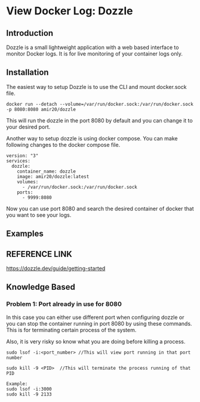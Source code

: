 
# View Docker Log: Dozzle

## Introduction
Dozzle is a small lightweight application with a web based interface to monitor Docker logs.
It is for live monitoring of your container logs only.



## Installation
The easiest way to setup Dozzle is to use the CLI and mount docker.sock file.

```
docker run --detach --volume=/var/run/docker.sock:/var/run/docker.sock -p 8080:8080 amir20/dozzle
```

This will run the dozzle in the port 8080 by default and you can change it to your desired port.
 
Another way to setup dozzle is using docker compose. You can make following changes to the docker compose file.


```
version: "3"
services:
  dozzle:
    container_name: dozzle
    image: amir20/dozzle:latest
    volumes:
      - /var/run/docker.sock:/var/run/docker.sock
    ports:
      - 9999:8080
```

Now you can use port 8080 and search the desired container of docker that you want to see your logs.

## Examples



## REFERENCE LINK
https://dozzle.dev/guide/getting-started



## Knowledge Based

### Problem 1: Port already in use for 8080
In this case you can either use different port when configuring dozzle or you can stop the container running in port 8080
by using these commands. This is for terminating certain process of the system. 

Also, it is very risky so know what you are doing before killing a process.

```
sudo lsof -i:<port_number> //This will view port running in that port number 

sudo kill -9 <PID>  //This will terminate the process running of that PID

Example:
sudo lsof -i:3000
sudo kill -9 2133

```

